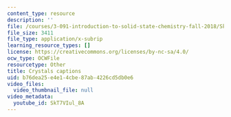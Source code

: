 ```yaml
---
content_type: resource
description: ''
file: /courses/3-091-introduction-to-solid-state-chemistry-fall-2018/SkT7VIul_8A_captions.webvtt
file_size: 3411
file_type: application/x-subrip
learning_resource_types: []
license: https://creativecommons.org/licenses/by-nc-sa/4.0/
ocw_type: OCWFile
resourcetype: Other
title: Crystals captions
uid: b76dea25-e4e1-4cbe-87ab-4226cd5db0e6
video_files:
  video_thumbnail_file: null
video_metadata:
  youtube_id: SkT7VIul_8A
---
```

